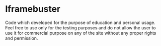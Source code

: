 # Iframebuster
Code which developed for the purpose of education and personal usage. Feel free to use only for the testing purposes and do not allow the user to use it for commercial purpose on any of the site without any proper rights and permission.
